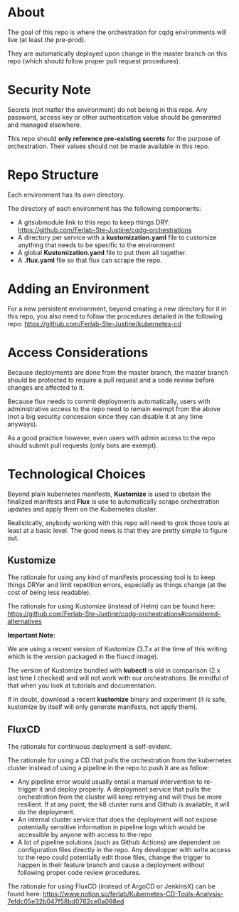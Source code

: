 # About

The goal of this repo is where the orchestration for cqdg environments will live (at least the pre-prod).

They are automatically deployed upon change in the master branch on this repo (which should follow proper pull request procedures).

# Security Note

Secrets (not matter the environment) do not belong in this repo. Any password, access key or other authentication value should be generated and managed elsewhere.

This repo should **only reference pre-existing secrets** for the purpose of orchestration. Their values should not be made available in this repo.

# Repo Structure

Each environment has its own directory.

The directory of each environment has the following components:
- A gitsubmodule link to this repo to keep things DRY: https://github.com/Ferlab-Ste-Justine/cqdg-orchestrations
- A directory per service with a **kustomization.yaml** file to customize anything that needs to be specific to the environment
- A global **Kustomization.yaml** file to put them all together.
- A **.flux.yaml** file so that flux can scrape the repo.

# Adding an Environment

For a new persistent environment, beyond creating a new directory for it in this repo, you also need to follow the procedures detailed in the following repo: https://github.com/Ferlab-Ste-Justine/kubernetes-cd

# Access Considerations

Because deployments are done from the master branch, the master branch should be protected to require a pull request and a code review before changes are affected to it.

Because flux needs to commit deployments automatically, users with administrative access to the repo need to remain exempt from the above (not a big security concession since they can disable it at any time anyways).

As a good practice however, even users with admin access to the repo should submit pull requests (only bots are exempt).

# Technological Choices

Beyond plain kubernetes manifests, **Kustomize** is used to obstain the finalized manifests and **Flux** is use to automatically scrape orchestration updates and apply them on the Kubernetes cluster.

Realistically, anybody working with this repo will need to grok those tools at least at a basic level. The good news is that they are pretty simple to figure out.

## Kustomize

The rationale for using any kind of manifests processing tool is to keep things DRYer and limit repetition errors, especially as things change (at the cost of being less readable).

The rationale for using Kustomize (instead of Helm) can be found here: https://github.com/Ferlab-Ste-Justine/cqdg-orchestrations#considered-alternatives

**Important Note**: 

We are using a recent version of Kustomize (3.7.x at the time of this writing which is the version packaged in the fluxcd image). 

The version of Kustomize bundled with **kubectl** is old in comparison (2.x last time I checked) and will not work with our orchestrations. Be mindful of that when you look at tutorials and documentation.

If in doubt, download a recent **kustomize** binary and experiment (it is safe, kustomize by itself will only generate manifests, not apply them).

## FluxCD

The rationale for continuous deployment is self-evident.

The rationale for using a CD that pulls the orchestration from the kubernetes cluster instead of using a pipeline in the repo to push it are as follow:
- Any pipeline error would usually entail a manual intervention to re-trigger it and deploy properly. A deployment service that pulls the orchestration from the cluster will keep retrying and will thus be more resilient. If at any point, the k8 cluster runs and Github is available, it will do the deployment.
- An internal cluster service that does the deployment will not expose potentially sensitive information in pipeline logs which would be accessible by anyone with access to the repo
- A lot of pipeline solutions (such as Github Actions) are dependent on configuration files directly in the repo. Any developper with write access to the repo could potentially edit those files, change the trigger to happen in their feature branch and cause a deployment without following proper code review procedures. 

The rationale for using FluxCD (instead of ArgoCD or JenkinsX) can be found here: https://www.notion.so/ferlab/Kubernetes-CD-Tools-Analysis-7efdc05e32b047f58bd0762ce0a098ed